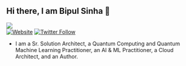 ## Hi there, I am Bipul Sinha 👋

  ![](https://komarev.com/ghpvc/?username=bsinha&color=green)  
  [![Website](https://img.shields.io/website?label=bsinha&style=for-the-badge&url=https%3A%2F%2Fcodestackr.com)](https://www.linkedin.com/in/bipulsinha/)
  [![Twitter Follow](https://img.shields.io/twitter/follow/imbipulsinha?color=1DA1F2&logo=twitter&style=for-the-badge)](https://twitter.com/imbipulsinha)



- I am a Sr. Solution Architect, a Quantum Computing and Quantum Machine Learning Practitioner,  an AI & ML Practitioner, a Cloud Architect, and an Author.
<!--
**bsinha/bsinha** is a ✨ _special_ ✨ repository because its `README.md` (this file) appears on your GitHub profile.

Here are some ideas to get you started:

- 🔭 I’m currently working on ...
- 🌱 I’m currently learning ...
- 👯 I’m looking to collaborate on ...
- 🤔 I’m looking for help with ...
- 💬 Ask me about ...
- 📫 How to reach me: ...
- 😄 Pronouns: ...
- ⚡ Fun fact: ...
-->
